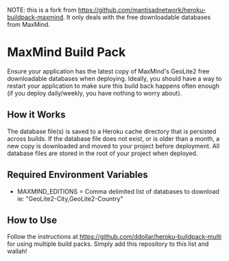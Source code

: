 NOTE: this is a fork from https://github.com/mantisadnetwork/heroku-buildpack-maxmind. It only deals with the free downloadable databases from MaxMind.

# MaxMind Build Pack
Ensure your application has the latest copy of MaxMind's GeoLite2 free downloadable databases when deploying. Ideally, you should have a way to restart your application to make sure this build back happens often enough (if you deploy daily/weekly, you have nothing to worry about).

## How it Works
The database file(s) is saved to a Heroku cache directory that is persisted across builds. If the database file does not exist, or is older than a month, a new copy is downloaded and moved to your project before deployment. All database files are stored in the root of your project when deployed.

## Required Environment Variables
* MAXMIND_EDITIONS = Comma delimited list of databases to download ie: "GeoLite2-City,GeoLite2-Country"

## How to Use
Follow the instructions at https://github.com/ddollar/heroku-buildpack-multi for using multiple build packs. Simply add this repository to this list and wallah!
